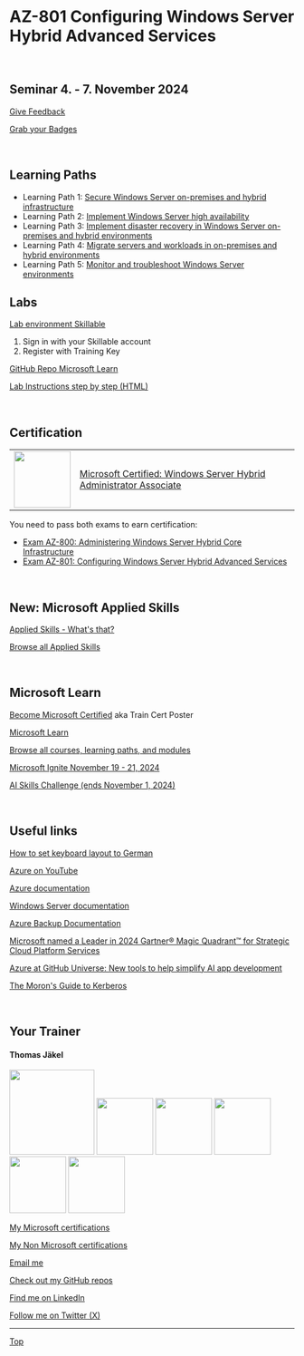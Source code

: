 [LP1]: https://learn.microsoft.com/en-us/training/paths/secure-windows-server-premises-hybrid-infrastructures/
[LP2]: https://learn.microsoft.com/en-us/training/paths/implement-windows-server-high-availability/
[LP3]: https://learn.microsoft.com/en-us/training/paths/implement-disaster-recovery-windows-server-premises/
[LP4]: https://learn.microsoft.com/en-us/training/paths/migrate-servers-workloads-premises-hybrid-environments/
[LP5]: https://learn.microsoft.com/en-us/training/paths/monitor-troubleshoot-windows-server-environments/


# AZ-801 Configuring Windows Server Hybrid Advanced Services

<br>

## Seminar 4. - 7. November 2024

[Give Feedback](https://www.metricsthatmatter.com/url/u.aspx?DDB3C49D4215774252)

[Grab your Badges](https://api.brainymotion.de/msbadge/redeem?pid=229509&cd=NLV9LD)


<br>

## Learning Paths

- Learning Path 1: [Secure Windows Server on-premises and hybrid infrastructure][LP1]
- Learning Path 2: [Implement Windows Server high availability][LP2]
- Learning Path 3: [Implement disaster recovery in Windows Server on-premises and hybrid environments][LP3]
- Learning Path 4: [Migrate servers and workloads in on-premises and hybrid environments][LP4]
- Learning Path 5: [Monitor and troubleshoot Windows Server environments][LP5]


## Labs

[Lab environment Skillable](https://brainymotion.learnondemand.net) 

1. Sign in with your Skillable account 
2. Register with Training Key

<!-- 
[Go Deploy](https://lms.godeploy.it) 
-->

[GitHub Repo Microsoft Learn](https://github.com/MicrosoftLearning/AZ-801-Configuring-Windows-Server-Hybrid-Advanced-Services)

[Lab Instructions step by step (HTML)](https://microsoftlearning.github.io/AZ-801-Configuring-Windows-Server-Hybrid-Advanced-Services/)

<br>


## Certification

|   |   |
| - | - |
|<img src="https://download69118.blob.core.windows.net/anon/microsoft-certified-associate-badge.svg" width="100"/>|[Microsoft Certified: Windows Server Hybrid Administrator Associate](https://learn.microsoft.com/en-us/credentials/certifications/windows-server-hybrid-administrator/)|

You need to pass both exams to earn certification:

* [Exam AZ-800: Administering Windows Server Hybrid Core Infrastructure](https://learn.microsoft.com/en-us/credentials/certifications/exams/az-800/)
* [Exam AZ-801: Configuring Windows Server Hybrid Advanced Services](https://learn.microsoft.com/en-us/credentials/certifications/exams/az-801/)


<br>                                                                

## New: Microsoft Applied Skills

[Applied Skills - What's that?](https://learn.microsoft.com/en-us/credentials/)

[Browse all Applied Skills](https://learn.microsoft.com/en-us/credentials/browse/?credential_types=applied%20skills)

<br>


## Microsoft Learn

[Become Microsoft Certified](https://aka.ms/traincertposter) aka Train Cert Poster

[Microsoft Learn](https://learn.microsoft.com)

[Browse all courses, learning paths, and modules](https://learn.microsoft.com/en-us/training/browse/)

[Microsoft Ignite November 19 - 21, 2024](https://ignite.microsoft.com/en-US/home)

[AI Skills Challenge (ends November 1, 2024)](https://learn.microsoft.com/en-us/training/topics/event-challenges?tabs=azure-ai)

<br>


## Useful links

[How to set keyboard layout to German](Keyboard-German)

[Azure on YouTube](https://www.youtube.com/c/MicrosoftAzure)

[Azure documentation](https://learn.microsoft.com/en-us/azure/)

[Windows Server documentation](https://learn.microsoft.com/en-us/windows-server/)

[Azure Backup Documentation](https://learn.microsoft.com/en-us/azure/backup/)

[Microsoft named a Leader in 2024 Gartner® Magic Quadrant™ for Strategic Cloud Platform Services](https://azure.microsoft.com/en-us/blog/microsoft-named-a-leader-in-2024-gartner-magic-quadrant-for-strategic-cloud-platform-services/)

[Azure at GitHub Universe: New tools to help simplify AI app development](https://azure.microsoft.com/en-us/blog/azure-at-github-universe-new-tools-to-help-simplify-ai-app-development/)

[The Moron's Guide to Kerberos](https://wpollock.com/AUnixSec/MoronsGuideToKerberos.htm)

<br>


##  Your Trainer
#### Thomas Jäkel

<img src="https://download69118.blob.core.windows.net/anon/Profilbild.jpg" width="150">
<img src="https://download69118.blob.core.windows.net/anon/Standard MCT Badge Large.png" width=100>
<a href="https://www.credly.com/badges/72439d56-7895-4b92-84bd-fec12c84fd18/public_url"><img src="https://download69118.blob.core.windows.net/anon/mcse-cloud-platform-and-infrastructure-certified-2016.png" width="100"></a>
<a href="https://learn.microsoft.com/api/credentials/share/en-us/tjaekel/A8E4CC3EAA93F4C2?sharingId=EBAFABC36CF6EBDC"><img src="https://download69118.blob.core.windows.net/anon/microsoft-certified-azure-solutions-architect-expert.png" width=100></a>
<a href="https://https://www.credly.com/badges/8ef5f8fb-6b84-4223-add8-4938096c67b2"><img src="https://download69118.blob.core.windows.net/anon/aws-certified-solutions-architect-associate.png" width=100></a>
<a href="https://www.credly.com/badges/7f2c6c3e-d3e3-4e32-9299-adf3278948a3/public_url"><img src="https://download69118.blob.core.windows.net/anon/instructor-recognition-1-000-students-reached.png" width="100"/></a>

[My Microsoft certifications](https://learn.microsoft.com/en-us/users/tjaekel/transcript/d4yjrcx32nome0r)

[My Non Microsoft certifications](https://www.credly.com/users/thomas-jakel)

[Email me](mailto:thomas.jaekel@brainymotion.de)

[Check out my GitHub repos](https://github.com/www42)

[Find me on LinkedIn](https://linkedin.com/in/tjkkll)

[Follow me on Twitter (X)](https://twitter.com/tjkkll)



---

[Top](#az-801-configuring-windows-server-hybrid-advanced-services)